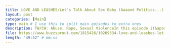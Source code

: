 ```yaml
---
title: LOVE AND LEASHES/Let's Talk About Sex Baby (Aaaand Politics...)!
layout: post
categories: [Main]
type: main # I use this to split main episodes to extra ones
description: TW/CW: Abuse, Rape, Sexual ViolenceIn this episode it&apos;s aaaalll about sex and power and politics and BDSM and Michel Foucault and Silvia Federici and witches and capitalism and soooo many other things! Celi and Maksu are discussing the very hot BDSM romantic comedy &quot;Love and Leashes&quot; and are discussing the political significance of sex in a &quot;Western&quot; and also Korean context. Now get your whips ready, you&apos;re in for a ride...Enjoy everyone!Books: Silvia Federici: Caliban and the Witch (MUST READ)PS: this is definitely an &quot;explicit&quot; episode
file: https://www.buzzsprout.com/1815426/10269334-love-and-leashes-let-s-talk-about-sex-baby-aaaand-politics.mp3 #Link to your .mp3 file
length: "49:52" # mm:ss
---
```

